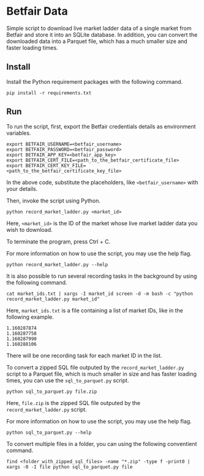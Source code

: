# Betfair Data

Simple script to download live market ladder data of a single market from Betfair and store it into an SQLite database. In addition, you can convert the downloaded data into a Parquet file, which has a much smaller size and faster loading times.

## Install

Install the Python requirement packages with the following command.

```shell
pip install -r requirements.txt
```

## Run

To run the script, first, export the Betfair credentials details as environment variables.

```shell
export BETFAIR_USERNAME=<betfair_username>
export BETFAIR_PASSWORD=<betfair_password>
export BETFAIR_APP_KEY=<betfair_app_key>
export BETFAIR_CERT_FILE=<path_to_the_betfair_certificate_file>
export BETFAIR_CERT_KEY_FILE=<path_to_the_betfair_certificate_key_file>
```

In the above code, substitute the placeholders, like `<betfair_username>` with your details.

Then, invoke the script using Python.

```shell
python record_market_ladder.py <market_id>
```

Here, `<market_id>` is the ID of the market whose live market ladder data you wish to download.

To terminate the program, press Ctrl + C.

For more information on how to use the script, you may use the help flag.

```shell
python record_market_ladder.py --help
```

It is also possible to run several recording tasks in the background by using the following command.

```shell
cat market_ids.txt | xargs -I market_id screen -d -m bash -c "python record_market_ladder.py market_id"
```

Here, `market_ids.txt` is a file containing a list of market IDs, like in the following example.

```
1.160287874
1.160287758
1.160287990
1.160288106
```

There will be one recording task for each market ID in the list.

To convert a zipped SQL file outputed by the `record_market_ladder.py` script to a Parquet file, which is much smaller in size and has faster loading times, you can use the `sql_to_parquet.py` script.

```shell
python sql_to_parquet.py file.zip
```

Here, `file.zip` is the zipped SQL file outputed by the `record_market_ladder.py` script.

For more information on how to use the script, you may use the help flag.

```shell
python sql_to_parquet.py --help
```

To convert multiple files in a folder, you can using the following conventient command.

```shell
find <folder_with_zipped_sql_files> -name "*.zip" -type f -print0 | xargs -0 -I file python sql_to_parquet.py file
```